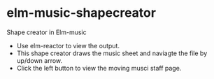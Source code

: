 # elm-music-shapecreator
Shape creator in Elm-music
- Use elm-reactor to view the output. 
- This shape creator draws the music sheet and naviagte the file by up/down arrow. 
- Click the left button to view the moving musci staff page.
